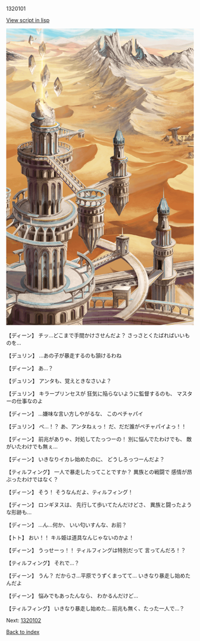 1320101

[View script in lisp](../scripts/1320101.txt)

![desert_hill.png](../images/backgrounds/desert_hill.png)

【ディーン】
チッ…どこまで手間かけさせんだよ？
さっさとくたばればいいものを…

【デュリン】
…あの子が暴走するのも頷けるわね

【ディーン】
あ…？

【デュリン】
アンタも、覚えときなさいよ？

【デュリン】
キラープリンセスが
狂気に陥らないように監督するのも、
マスターの仕事なのよ

【ディーン】
…嫌味な言い方しやがるな、
このペチャパイ

【デュリン】
ぺ…！？
あ、アンタねぇっ！
だ、だだ誰がペチャパイよっ！！

【ディーン】
前兆がありゃ、対処してたっつーの！
別に悩んでたわけでも、
敵がいたわけでも無ぇ…

【ディーン】
いきなりイカレ始めたのに、
どうしろっつーんだよ？

【ティルフィング】
一人で暴走したってことですか？
異族との戦闘で
感情が昂ぶったわけではなく？

【ディーン】
そう！
そうなんだよ、ティルフィング！

【ディーン】
ロンギヌスは、
先行して歩いてたんだけどさ、
異族と闘ったような形跡も…

【ディーン】
…ん…何か、
いい匂いすんな、お前？

【トト】
おい！！
キル姫は道具なんじゃないのかよ！

【ディーン】
うっせーっ！！
ティルフィングは特別だって
言ってんだろ！？

【ティルフィング】
それで…？

【ディーン】
うん？
だからさ…平原でうずくまってて…
いきなり暴走し始めたんだよ

【ディーン】
悩みでもあったんなら、
わかるんだけど…

【ティルフィング】
いきなり暴走し始めた…
前兆も無く、たった一人で…？

Next: [1320102](1320102.md)

[Back to index](index.md)
